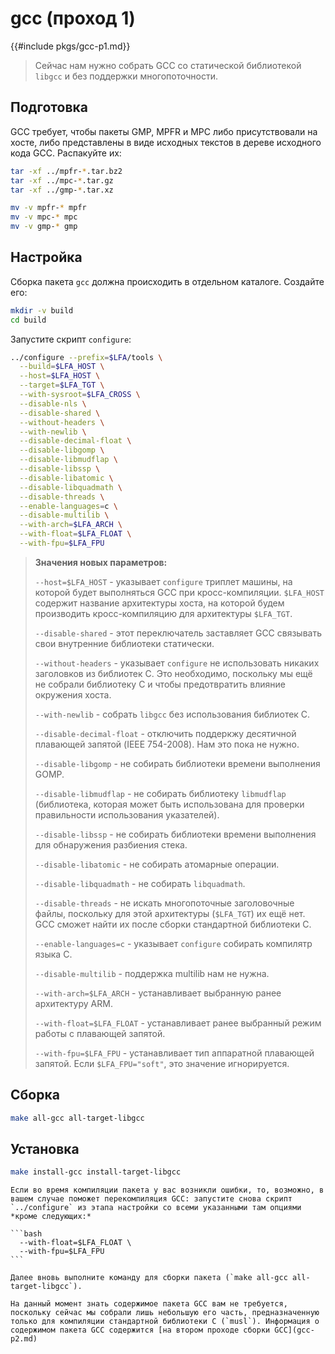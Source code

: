 # gcc (проход 1)

{{#include pkgs/gcc-p1.md}}

> Сейчас нам нужно собрать GCC со статической библиотекой `libgcc` и без поддержки многопоточности.

## Подготовка

GCC требует, чтобы пакеты GMP, MPFR и MPC либо присутствовали на хосте, либо представлены в виде исходных текстов в дереве исходного кода GCC. Распакуйте их:

```bash
tar -xf ../mpfr-*.tar.bz2
tar -xf ../mpc-*.tar.gz
tar -xf ../gmp-*.tar.xz

mv -v mpfr-* mpfr
mv -v mpc-* mpc
mv -v gmp-* gmp
```

## Настройка

Сборка пакета `gcc` должна происходить в отдельном каталоге. Создайте его:

```bash
mkdir -v build
cd build
```

Запустите скрипт `configure`:

```bash
../configure --prefix=$LFA/tools \
  --build=$LFA_HOST \
  --host=$LFA_HOST \
  --target=$LFA_TGT \
  --with-sysroot=$LFA_CROSS \
  --disable-nls \
  --disable-shared \
  --without-headers \
  --with-newlib \
  --disable-decimal-float \
  --disable-libgomp \
  --disable-libmudflap \
  --disable-libssp \
  --disable-libatomic \
  --disable-libquadmath \
  --disable-threads \
  --enable-languages=c \
  --disable-multilib \
  --with-arch=$LFA_ARCH \
  --with-float=$LFA_FLOAT \
  --with-fpu=$LFA_FPU
```

> **Значения новых параметров:**
>
> `--host=$LFA_HOST` - указывает `configure` триплет машины, на которой будет выполняться GCC при кросс-компиляции. `$LFA_HOST` содержит название архитектуры хоста, на которой будем производить кросс-компиляцию для архитектуры `$LFA_TGT`.
>
> `--disable-shared` - этот переключатель заставляет GCC связывать свои внутренние библиотеки статически.
>
> `--without-headers` - указывает `configure` не использовать никаких заголовков из библиотек С. Это необходимо, поскольку мы ещё не собрали библиотеку С и чтобы предотвратить влияние окружения хоста.
>
> `--with-newlib` - собрать `libgcc` без использования библиотек С.
>
> `--disable-decimal-float` - отключить поддеркжу десятичной плавающей запятой (IEEE 754-2008). Нам это пока не нужно.
>
> `--disable-libgomp` - не собирать библиотеки времени выполнения GOMP.
>
> `--disable-libmudflap` - не собирать библиотеку `libmudflap` (библиотека, которая может быть использована для проверки правильности использования указателей).
>
> `--disable-libssp` - не собирать библиотеки времени выполнения для обнаружения разбиения стека.
>
> `--disable-libatomic` - не собирать атомарные операции.
>
> `--disable-libquadmath` - не собирать `libquadmath`.
>
> `--disable-threads` - не искать многопоточные заголовочные файлы, поскольку для этой архитектуры (`$LFA_TGT`) их ещё нет. GCC сможет найти их после сборки стандартной библиотеки С.
>
> `--enable-languages=c` - указывает `configure` собирать компилятр языка C.
>
> `--disable-multilib` - поддержка multilib нам не нужна.
>
> `--with-arch=$LFA_ARCH` - устанавливает выбранную ранее архитектуру ARM.
>
> `--with-float=$LFA_FLOAT` - устанавливает ранее выбранный режим работы с плавающей запятой.
>
> `--with-fpu=$LFA_FPU` - устанавливает тип аппаратной плавающей запятой. Если `$LFA_FPU="soft"`, это значение игнорируется.

## Сборка

```bash
make all-gcc all-target-libgcc
```

## Установка

```bash
make install-gcc install-target-libgcc
```

~~~admonish warning title="Внимание"
Если во время компиляции пакета у вас возникли ошибки, то, возможно, в вашем случае поможет перекомпиляция GCC: запустите снова скрипт `../configure` из этапа настройки со всеми указанными там опциями *кроме следующих:*

```bash
  --with-float=$LFA_FLOAT \
  --with-fpu=$LFA_FPU
```

Далее вновь выполните команду для сборки пакета (`make all-gcc all-target-libgcc`).
~~~

~~~admonish note title="Содержимое пакета" collapsible=true
На данный момент знать содержимое пакета GCC вам не требуется, поскольку сейчас мы собрали лишь небольшую его часть, предназначенную только для компиляции стандартной библиотеки С (`musl`). Информация о содержимом пакета GCC содержится [на втором проходе сборки GCC](gcc-p2.md)
~~~
